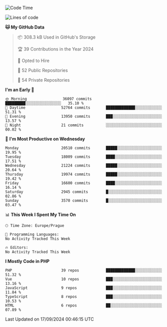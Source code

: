 <!--START_SECTION:waka-->
![Code Time](http://img.shields.io/badge/Code%20Time-1%2C583%20hrs%2058%20mins-blue)

![Lines of code](https://img.shields.io/badge/From%20Hello%20World%20I%27ve%20Written-32.3%20million%20lines%20of%20code-blue)

**🐱 My GitHub Data** 

> 📦 308.3 kB Used in GitHub's Storage 
 > 
> 🏆 39 Contributions in the Year 2024
 > 
> 💼 Opted to Hire
 > 
> 📜 52 Public Repositories 
 > 
> 🔑 54 Private Repositories 
 > 
**I'm an Early 🐤** 

```text
🌞 Morning                36097 commits       █████████░░░░░░░░░░░░░░░░   35.10 % 
🌆 Daytime                52764 commits       █████████████░░░░░░░░░░░░   51.31 % 
🌃 Evening                13950 commits       ███░░░░░░░░░░░░░░░░░░░░░░   13.57 % 
🌙 Night                  21 commits          ░░░░░░░░░░░░░░░░░░░░░░░░░   00.02 % 
```
📅 **I'm Most Productive on Wednesday** 

```text
Monday                   20510 commits       █████░░░░░░░░░░░░░░░░░░░░   19.95 % 
Tuesday                  18009 commits       ████░░░░░░░░░░░░░░░░░░░░░   17.51 % 
Wednesday                21224 commits       █████░░░░░░░░░░░░░░░░░░░░   20.64 % 
Thursday                 19974 commits       █████░░░░░░░░░░░░░░░░░░░░   19.42 % 
Friday                   16600 commits       ████░░░░░░░░░░░░░░░░░░░░░   16.14 % 
Saturday                 2945 commits        █░░░░░░░░░░░░░░░░░░░░░░░░   02.86 % 
Sunday                   3570 commits        █░░░░░░░░░░░░░░░░░░░░░░░░   03.47 % 
```


📊 **This Week I Spent My Time On** 

```text
🕑︎ Time Zone: Europe/Prague

💬 Programming Languages: 
No Activity Tracked This Week

🔥 Editors: 
No Activity Tracked This Week
```

**I Mostly Code in PHP** 

```text
PHP                      39 repos            █████████████░░░░░░░░░░░░   51.32 % 
Vue                      10 repos            ███░░░░░░░░░░░░░░░░░░░░░░   13.16 % 
JavaScript               9 repos             ███░░░░░░░░░░░░░░░░░░░░░░   11.84 % 
TypeScript               8 repos             ███░░░░░░░░░░░░░░░░░░░░░░   10.53 % 
HTML                     6 repos             ██░░░░░░░░░░░░░░░░░░░░░░░   07.89 % 
```




 Last Updated on 17/09/2024 00:46:15 UTC
<!--END_SECTION:waka-->
<!--
**AlexKratky/AlexKratky** is a ✨ _special_ ✨ repository because its `README.md` (this file) appears on your GitHub profile.

Here are some ideas to get you started:

- 🔭 I’m currently working on ...
- 🌱 I’m currently learning ...
- 👯 I’m looking to collaborate on ...
- 🤔 I’m looking for help with ...
- 💬 Ask me about ...
- 📫 How to reach me: ...
- 😄 Pronouns: ...
- ⚡ Fun fact: ...
-->
